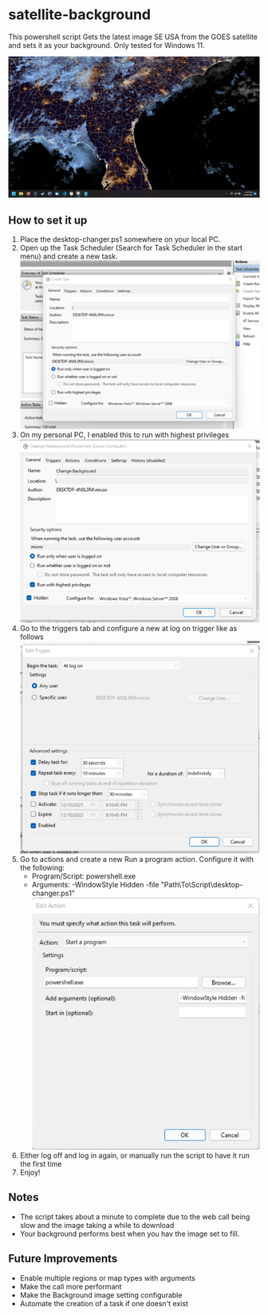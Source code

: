 # satellite-background
This powershell script Gets the latest image SE USA from the GOES satellite and sets it as your background. Only tested for Windows 11.

![image](images/image-1.png)

## How to set it up
1. Place the desktop-changer.ps1 somewhere on your local PC.
2. Open up the Task Scheduler (Search for Task Scheduler in the start menu) and create a new task.
![image](images/scheduler-1.png)
3. On my personal PC, I enabled this to run with highest privileges
![image](images/scheduler-2.png)
4. Go to the triggers tab and configure a new at log on trigger like as follows
![image](images/scheduler-3.png)
5. Go to actions and create a new Run a program action. Configure it with the following:
    * Program/Script: powershell.exe
    * Arguments: -WindowStyle Hidden -file "Path\To\Script\desktop-changer.ps1"
![image](images/scheduler-4.png)
6. Either log off and log in again, or manually run the script to have it run the first time
7. Enjoy!

## Notes

* The script takes about a minute to complete due to the web call being slow and the image taking a while to download
* Your background performs best when you hav the image set to fill.

## Future Improvements

* Enable multiple regions or map types with arguments
* Make the call more performant
* Make the Background image setting configurable
* Automate the creation of a task if one doesn't exist